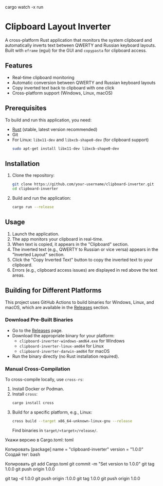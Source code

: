 cargo watch -x run

# Clipboard Layout Inverter

A cross-platform Rust application that monitors the system clipboard and automatically inverts text between QWERTY and Russian keyboard layouts. Built with `eframe` (egui) for the GUI and `copypasta` for clipboard access.

## Features
- Real-time clipboard monitoring
- Automatic conversion between QWERTY and Russian keyboard layouts
- Copy inverted text back to clipboard with one click
- Cross-platform support (Windows, Linux, macOS)

## Prerequisites
To build and run this application, you need:
- [Rust](https://www.rust-lang.org/tools/install) (stable, latest version recommended)
- Git
- For Linux: `libx11-dev` and `libxcb-shape0-dev` (for clipboard support)
  ```bash
  sudo apt-get install libx11-dev libxcb-shape0-dev
  ```

## Installation
1. Clone the repository:
   ```bash
   git clone https://github.com/your-username/clipboard-inverter.git
   cd clipboard-inverter
   ```
2. Build and run the application:
   ```bash
   cargo run --release
   ```

## Usage
1. Launch the application.
2. The app monitors your clipboard in real-time.
3. When text is copied, it appears in the "Clipboard" section.
4. The inverted text (e.g., QWERTY to Russian or vice versa) appears in the "Inverted Layout" section.
5. Click the "Copy Inverted Text" button to copy the inverted text to your clipboard.
6. Errors (e.g., clipboard access issues) are displayed in red above the text areas.

## Building for Different Platforms
This project uses GitHub Actions to build binaries for Windows, Linux, and macOS, which are available in the [Releases](https://github.com/Ledich19/retype/tags) section.

### Download Pre-Built Binaries
- Go to the [Releases](https://github.com/Ledich19/retype/tags) page.
- Download the appropriate binary for your platform:
  - `clipboard-inverter-windows-amd64.exe` for Windows
  - `clipboard-inverter-linux-amd64` for Linux
  - `clipboard-inverter-darwin-amd64` for macOS
- Run the binary directly (no Rust installation required).

### Manual Cross-Compilation
To cross-compile locally, use `cross-rs`:
1. Install Docker or Podman.
2. Install `cross`:
   ```bash
   cargo install cross
   ```
3. Build for a specific platform, e.g., Linux:
   ```bash
   cross build --target x86_64-unknown-linux-gnu --release
   ```
   Find binaries in `target/<target>/release/`.




Укажи версию в Cargo.toml:
toml

Копировать
[package]
name = "clipboard-inverter"
version = "1.0.0"
Создай тег:
bash

Копировать
git add Cargo.toml
git commit -m "Set version to 1.0.0"
git tag 1.0.0
git push origin 1.0.0



git tag -d 1.0.0
git push origin :1.0.0
git tag 1.0.0
git push origin 1.0.0